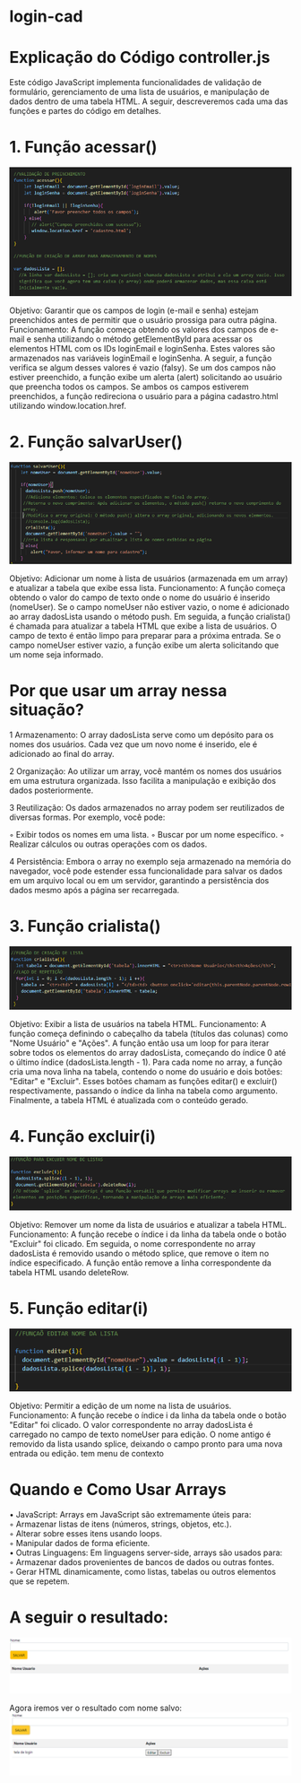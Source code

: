 # login-cad
 

# Explicação do Código controller.js
Este código JavaScript implementa funcionalidades de validação de formulário, gerenciamento de uma lista de usuários, e manipulação de dados dentro de uma tabela HTML. A seguir, descreveremos cada uma das funções e partes do código em detalhes.

# 1. Função acessar()  
![Função Acessar](img/funcao-acessar.png)

Objetivo: Garantir que os campos de login (e-mail e senha) estejam preenchidos antes de permitir que o usuário prossiga para outra página.
Funcionamento:
A função começa obtendo os valores dos campos de e-mail e senha utilizando o método getElementById para acessar os elementos HTML com os IDs loginEmail e loginSenha.
Estes valores são armazenados nas variáveis loginEmail e loginSenha.
A seguir, a função verifica se algum desses valores é vazio (falsy). Se um dos campos não estiver preenchido, a função exibe um alerta (alert) solicitando ao usuário que preencha todos os campos.
Se ambos os campos estiverem preenchidos, a função redireciona o usuário para a página cadastro.html utilizando window.location.href.

# 2. Função salvarUser()  
![Função Salvar](img/funcao_SalvarUsuario.png)

Objetivo: Adicionar um nome à lista de usuários (armazenada em um array) e atualizar a tabela que exibe essa lista.
Funcionamento:
A função começa obtendo o valor do campo de texto onde o nome do usuário é inserido (nomeUser).
Se o campo nomeUser não estiver vazio, o nome é adicionado ao array dadosLista usando o método push.
Em seguida, a função crialista() é chamada para atualizar a tabela HTML que exibe a lista de usuários.
O campo de texto é então limpo para preparar para a próxima entrada.
Se o campo nomeUser estiver vazio, a função exibe um alerta solicitando que um nome seja informado.  

# Por que usar um array nessa situação?
1 Armazenamento: O array dadosLista serve como um depósito para os nomes dos usuários. Cada vez que um novo nome é inserido, ele é adicionado ao final do array.    

2 Organização: Ao utilizar um array, você mantém os nomes dos usuários em uma estrutura organizada. Isso facilita a manipulação e exibição dos dados posteriormente.

3 Reutilização: Os dados armazenados no array podem ser reutilizados de diversas formas. Por exemplo, você pode:  

◦ Exibir todos os nomes em uma lista.
◦ Buscar por um nome específico.
◦ Realizar cálculos ou outras operações com os dados.

4 Persistência: Embora o array no exemplo seja armazenado na memória do navegador, você pode estender essa funcionalidade para salvar os dados em um arquivo local ou em um servidor, garantindo a persistência dos dados mesmo após a página ser recarregada.

# 3. Função crialista()  
![Função Cria Lista](img/funcao-Crialista.png)

Objetivo: Exibir a lista de usuários na tabela HTML.
Funcionamento:
A função começa definindo o cabeçalho da tabela (títulos das colunas) como "Nome Usuário" e "Ações".
A função então usa um loop for para iterar sobre todos os elementos do array dadosLista, começando do índice 0 até o último índice (dadosLista.length - 1).
Para cada nome no array, a função cria uma nova linha na tabela, contendo o nome do usuário e dois botões: "Editar" e "Excluir". Esses botões chamam as funções editar() e excluir() respectivamente, passando o índice da linha na tabela como argumento.
Finalmente, a tabela HTML é atualizada com o conteúdo gerado.

# 4. Função excluir(i)  
![Função excluir nome](img/funcao-ExcluirNome.png)

Objetivo: Remover um nome da lista de usuários e atualizar a tabela HTML.
Funcionamento:
A função recebe o índice i da linha da tabela onde o botão "Excluir" foi clicado.
Em seguida, o nome correspondente no array dadosLista é removido usando o método splice, que remove o item no índice especificado.
A função então remove a linha correspondente da tabela HTML usando deleteRow.

# 5. Função editar(i)  
![Função Edita Nome](img/funcao-EditarNome.png)

Objetivo: Permitir a edição de um nome na lista de usuários.
Funcionamento:
A função recebe o índice i da linha da tabela onde o botão "Editar" foi clicado.
O valor correspondente no array dadosLista é carregado no campo de texto nomeUser para edição.
O nome antigo é removido da lista usando splice, deixando o campo pronto para uma nova entrada ou edição.
tem menu de contexto

# Quando e Como Usar Arrays
• JavaScript: Arrays em JavaScript são extremamente úteis para:  
◦ Armazenar listas de itens (números, strings, objetos, etc.).  
◦ Alterar sobre esses itens usando loops.  
◦ Manipular dados de forma eficiente.  
• Outras Linguagens: Em linguagens server-side, arrays são usados para:  
◦ Armazenar dados provenientes de bancos de dados ou outras fontes.  
◦ Gerar HTML dinamicamente, como listas, tabelas ou outros elementos que se repetem.

# A seguir o resultado:  
![Resultado-Projeto](img/Resultado-Projeto.png)

Agora iremos ver o resultado com nome salvo:  
![Nome-salvo](img/Nome-Salvo.png)


